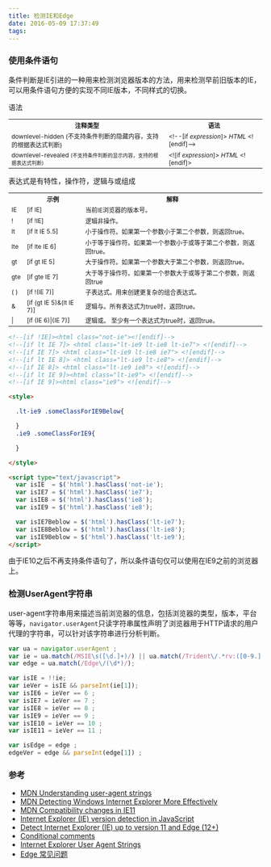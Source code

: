 ```yaml
---
title: 检测IE和Edge
date: 2016-05-09 17:37:49
tags:
---
```


### 使用条件语句

条件判断是IE引进的一种用来检测浏览器版本的方法，用来检测早前旧版本的IE，可以用条件语句方便的实现不同IE版本，不同样式的切换。

语法

<table style="font-size:12px;">
<tbody>
  <tr>
    <th>注释类型</th><th>语法</th>
  </tr>
  <tr>
    <td>
      <span>downlevel-hidden</span>
      <span>(不支持条件判断的隐藏内容，支持的根据表达式判断)</span>
    </td>
    <td>&lt;!--[if <em>expression</em>]&gt; <em>HTML</em> &lt;![endif]--&gt;</td>
  </tr>
  <tr>
    <td>
      <span>downlevel-revealed</span>
      <small style="font-size: 10px;">(不支持条件判断的显示内容，支持的根据表达式判断)</small>
    </td>
    <td>&lt;![if <em>expression</em>]&gt; <em>HTML</em> &lt;![endif]&gt;</td>
  </tr>
</tbody>
</table>

表达式是有特性，操作符，逻辑与或组成

<table style="font-size:12px;">
  <tbody>
      <tr>
          <th></th>
          <th>示例</th>
          <th>解释</th>
      </tr>
      <tr>
        <td>IE</td>
        <td>[if IE]</td>
        <td>当前IE浏览器的版本号。</td>
      </tr>
      <tr>
          <td>!</td>
          <td>[if !IE]</td>
          <td>逻辑非操作。</td>
      </tr>
      <tr>
          <td>lt</td>
          <td>[if lt IE 5.5]</td>
          <td>小于操作符。如果第一个参数小于第二个参数，则返回true。</td>
      </tr>
      <tr>
          <td>lte</td>
          <td>[if lte IE 6]</td>
          <td>小于等于操作符。如果第一个参数小于或等于第二个参数，则返回true。</td>
      </tr>
      <tr>
          <td>gt</td>
          <td>[if gt IE 5]</td>
          <td>大于操作符。如果第一个参数大于第二个参数，则返回true。</td>
      </tr>
      <tr>
          <td>gte</td>
          <td>[if gte IE 7]</td>
          <td>大于等于操作符。如果第一个参数大于或等于第二个参数，则返回true</td>
      </tr>
      <tr>
          <td>( )</td>
          <td>[if !(IE 7)]</td>
          <td>子表达式。用来创建更复杂的组合表达式。 </td>
      </tr>
      <tr>
          <td>&amp;</td>
          <td>[if (gt IE 5)&amp;(lt IE 7)]</td>
          <td>逻辑与。所有表达式为true时，返回true。</td>
      </tr>
      <tr>
          <td>|</td>
          <td>[if (IE 6)|(IE 7)]</td>
          <td>逻辑或。 至少有一个表达式为true时，返回true。</td>
      </tr>
  </tbody>
</table>

```html
<!--[if !IE]><html class="not-ie"><![endif]-->
<!--[if lt IE 7]> <html class="lt-ie9 lt-ie8 lt-ie7"> <![endif]-->
<!--[if IE 7]> <html class="lt-ie9 lt-ie8 ie7"> <![endif]-->
<!--[if lt IE 8]> <html class="lt-ie9 lt-ie8"> <![endif]-->
<!--[if IE 8]> <html class="lt-ie9 ie8"> <![endif]-->
<!--[if lt IE 9]><html class="lt-ie9"> <![endif]-->
<!--[if IE 9]><html class="ie9"> <![endif]-->

<style>

  .lt-ie9 .someClassForIE9Below{

  }
  .ie9 .someClassForIE9{

  }

</style>

<script type="text/javascript">
  var isIE  = $('html').hasClass('not-ie');
  var isIE7 = $('html').hasClass('ie7');
  var isIE8 = $('html').hasClass('ie8');
  var isIE9 = $('html').hasClass('ie8');

  var isIE7Beblow = $('html').hasClass('lt-ie7');
  var isIE8Beblow = $('html').hasClass('lt-ie8');
  var isIE9Beblow = $('html').hasClass('lt-ie9');
</script>
```

由于IE10之后不再支持条件语句了，所以条件语句仅可以使用在IE9之前的浏览器上。

### 检测UserAgent字符串

user-agent字符串用来描述当前浏览器的信息，包括浏览器的类型，版本，平台等等，`navigator.userAgent`只读字符串属性声明了浏览器用于HTTP请求的用户代理的字符串，可以针对该字符串进行分析判断。

```js
var ua = navigator.userAgent ;
var ie = ua.match(/MSIE\s([\d.]+)/) || ua.match(/Trident\/.*rv:([0-9.].)/) ;
var edge = ua.match(/Edge\/(\d*)/);

var isIE = !!ie;
var ieVer = isIE && parseInt(ie[1]);
var isIE6 = ieVer == 6 ;
var isIE7 = ieVer == 7 ;
var isIE8 = ieVer == 8 ;
var isIE9 = ieVer == 9 ;
var isIE10 = ieVer == 10 ;
var isIE11 = ieVer == 11 ;

var isEdge = edge ;
edgeVer = edge && parseInt(edge[1]) ;
```
### 参考
+ [MDN Understanding user-agent strings][1]
+ [MDN Detecting Windows Internet Explorer More Effectively][2]
+ [MDN Compatibility changes in IE11][3]
+ [Internet Explorer (IE) version detection in JavaScript][4]
+ [Detect Internet Explorer (IE) up to version 11 and Edge (12+)][5]
+ [Conditional comments][6]
+ [Internet Explorer User Agent Strings][7]
+ [Edge 常见问题][8]

[1]: https://msdn.microsoft.com/en-us/library/ms537503(v=vs.85).aspx#UnderstandUA
[2]: https://msdn.microsoft.com/en-us/library/ms537509(v=vs.85).aspx
[3]: https://msdn.microsoft.com/en-us/library/bg182625(v=vs.85).aspx
[4]: http://tanalin.com/en/articles/ie-version-js/
[5]: http://codepen.io/gapcode/pen/vEJNZN
[6]: http://www.quirksmode.org/css/condcom.html
[7]: http://useragentstring.com/pages/Internet%20Explorer/
[8]: https://developer.microsoft.com/zh-cn/microsoft-edge/platform/faq/open-source-engine
